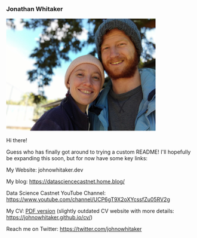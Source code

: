 ### Jonathan Whitaker

<img src="https://raw.githubusercontent.com/johnowhitaker/johnowhitaker/master/prof_small.jpg" width="400" height="300" alt='profile pic'/>

Hi there!

Guess who has finally got around to trying a custom README! I'll hopefully be expanding this soon, but for now have some key links:

My Website: johnowhitaker.dev

My blog: https://datasciencecastnet.home.blog/

Data Science Castnet YouTube Channel: https://www.youtube.com/channel/UCP6gT9X2oXYcssfZu05RV2g

My CV: [PDF version](https://github.com/johnowhitaker/johnowhitaker/blob/master/Jonathan_Whitaker_CV_April_2022.pdf) (slightly outdated CV website with more details: https://johnowhitaker.github.io/cv/) 

Reach me on Twitter: https://twitter.com/johnowhitaker
